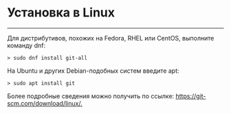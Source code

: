 # Установка в Linux
---
Для дистрибутивов, похожих на Fedora, RHEL или CentOS, выполните команду dnf:


    
    > sudo dnf install git-all

На Ubuntu и других Debian-подобных систем введите apt:


    
    > sudo apt install git

Более подробные сведения можно получить по ссылке: <https://git-scm.com/download/linux/.>